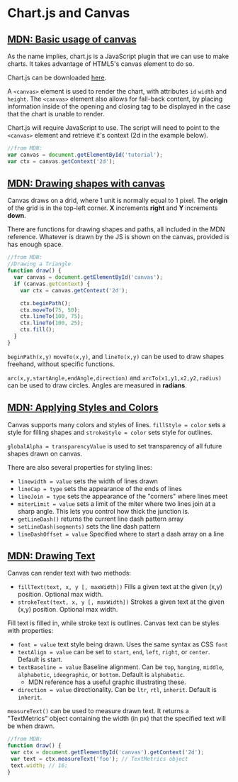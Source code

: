 # Chart.js and Canvas

## [MDN: Basic usage of canvas](https://developer.mozilla.org/en-US/docs/Web/API/Canvas_API/Tutorial/Basic_usage)

As the name implies, chart.js is a JavaScript plugin that we can use to make charts. It takes advantage of HTML5's canvas element to do so.

Chart.js can be downloaded [here](https://github.com/chartjs/Chart.js).

A `<canvas>` element is used to render the chart, with attributes `id` `width` and `height`. The `<canvas>` element also allows for fall-back content, by placing information inside of the opening and closing tag to be displayed in the case that the chart is unable to render.

Chart.js will require JavaScript to use. The script will need to point to the `<canvas>` element and retrieve it's context (2d in the example below).

```js
//from MDN:
var canvas = document.getElementById('tutorial');
var ctx = canvas.getContext('2d');
```

## [MDN: Drawing shapes with canvas](https://developer.mozilla.org/en-US/docs/Web/API/Canvas_API/Tutorial/Drawing_shapes)

Canvas draws on a drid, where 1 unit is normally equal to 1 pixel. The **origin** of the grid is in the top-left corner. **X** increments **right** and **Y** increments **down**.

There are functions for drawing shapes and paths, all included in the MDN reference. Whatever is drawn by the JS is shown on the canvas, provided is has enough space.

```js
//from MDN:
//Drawing a Triangle
function draw() {
  var canvas = document.getElementById('canvas');
  if (canvas.getContext) {
    var ctx = canvas.getContext('2d');

    ctx.beginPath();
    ctx.moveTo(75, 50);
    ctx.lineTo(100, 75);
    ctx.lineTo(100, 25);
    ctx.fill();
  }
}
```

`beginPath(x,y)` `moveTo(x,y)`, and `lineTo(x,y)` can be used to draw shapes freehand, without specific functions.

`arc(x,y,startAngle,endAngle,direction)` and `arcTo(x1,y1,x2,y2,radius)` can be used to draw circles. Angles are measured in **radians**.

## [MDN: Applying Styles and Colors](https://developer.mozilla.org/en-US/docs/Web/API/Canvas_API/Tutorial/Applying_styles_and_colors)

Canvas supports many colors and styles of lines. `fillStyle = color` sets a style for filling shapes and `strokeStyle = color` sets style for outlines.

`globalAlpha = transparencyValue` is used to set transparency of all future shapes drawn on canvas.

There are also several properties for styling lines:

* `linewidth = value` sets the width of lines drawn
* `lineCap = type` sets the appearance of the ends of lines
* `lineJoin = type` sets the appearance of the "corners" where lines meet
* `miterLimit = value` sets a limit of the miter where two lines join at a sharp angle. This lets you control how thick the junction is.
* `getLineDash()` returns the current line dash pattern  array
* `setLineDash(segments)` sets the line dash pattern
* `lineDashOffset = value` Specified where to start a dash array on a line

## [MDN: Drawing Text](https://developer.mozilla.org/en-US/docs/Web/API/Canvas_API/Tutorial/Drawing_text)

 Canvas can render text with two methods:

* `fillText(text, x, y [, maxWidth])` Fills a given text at the given (x,y) position. Optional max width.
* `strokeText(text, x, y [, maxWidth])` Strokes a given text at the given (x,y) position. Optional max width.

 Fill text is filled in, while stroke text is outlines. Canvas text can be styles with properties:

* `font = value` text style being drawn. Uses the same syntax as CSS `font`
* `textAlign = value` can be set to `start`, `end`, `left`, `right`, or `center`. Default is start.
* `textBaseline = value` Baseline alignment. Can be `top`, `hanging`, `middle`, `alphabetic`, `ideographic`, or `bottom`. Default is `alphabetic`.
  * MDN reference has a useful graphic illustrating these.
* `direction = value` directionality. Can be `ltr`, `rtl`, `inherit`. Default is `inherit`.

 `measureText()` can be used to measure drawn text. It returns a "TextMetrics" object containing the width (in px) that the specified text will be when drawn.

 ```js
//from MDN:
function draw() {
  var ctx = document.getElementById('canvas').getContext('2d');
  var text = ctx.measureText('foo'); // TextMetrics object
  text.width; // 16;
}
 ```
